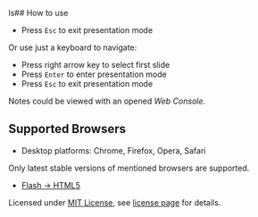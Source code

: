 ls## How to use

* Press `Esc` to exit presentation mode

Or use just a keyboard to navigate:

* Press right arrow key to select first slide
* Press `Enter` to enter presentation mode
* Press `Esc` to exit presentation mode

Notes could be viewed with an opened *Web Console*.

## Supported Browsers

* Desktop platforms: Chrome, Firefox, Opera, Safari

Only latest stable versions of mentioned browsers are supported.

* [Flash -> HTML5](http://batsuev.com/bif2011/)

Licensed under [MIT License](http://en.wikipedia.org/wiki/MIT_License), see [license page](shower/wiki/License-En) for details.
